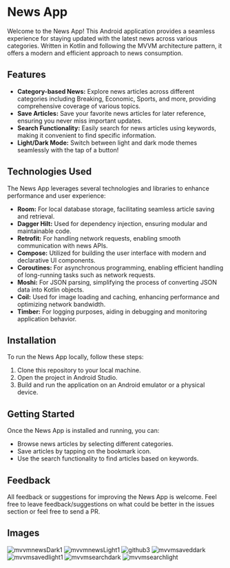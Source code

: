 # News App

Welcome to the News App! This Android application provides a seamless experience for staying updated with the latest news across various categories. Written in Kotlin and following the MVVM architecture pattern, it offers a modern and efficient approach to news consumption.

## Features

- **Category-based News:** Explore news articles across different categories including Breaking, Economic, Sports, and more, providing comprehensive coverage of various topics.
- **Save Articles:** Save your favorite news articles for later reference, ensuring you never miss important updates.
- **Search Functionality:** Easily search for news articles using keywords, making it convenient to find specific information.
- **Light/Dark Mode:** Switch between light and dark mode themes seamlessly with the tap of a button!
  
## Technologies Used

The News App leverages several technologies and libraries to enhance performance and user experience:

- **Room:** For local database storage, facilitating seamless article saving and retrieval.
- **Dagger Hilt:** Used for dependency injection, ensuring modular and maintainable code.
- **Retrofit:** For handling network requests, enabling smooth communication with news APIs.
- **Compose:** Utilized for building the user interface with modern and declarative UI components.
- **Coroutines:** For asynchronous programming, enabling efficient handling of long-running tasks such as network requests.
- **Moshi:** For JSON parsing, simplifying the process of converting JSON data into Kotlin objects.
- **Coil:** Used for image loading and caching, enhancing performance and optimizing network bandwidth.
- **Timber:** For logging purposes, aiding in debugging and monitoring application behavior.

## Installation

To run the News App locally, follow these steps:

1. Clone this repository to your local machine.
2. Open the project in Android Studio.
3. Build and run the application on an Android emulator or a physical device.

## Getting Started

Once the News App is installed and running, you can:

- Browse news articles by selecting different categories.
- Save articles by tapping on the bookmark icon.
- Use the search functionality to find articles based on keywords.

## Feedback

All feedback or suggestions for improving the News App is welcome. Feel free to leave feedback/suggestions on what could be better in the issues section or feel free to send a PR.

## Images
![mvvmnewsDark1](https://github.com/willkopec/MVVMNewsAppInCompose/assets/85149000/0c94b212-120d-4083-99ba-325bea03b3ef)
![mvvmnewsLight1](https://github.com/willkopec/MVVMNewsAppInCompose/assets/85149000/cd1d7928-7b29-4152-a822-1e98de51eabf)
![github3](https://github.com/willkopec/WealthWatchAndroidApp/assets/85149000/a4548467-cedc-4a0d-b683-89f59921f86a)
![mvvmsaveddark](https://github.com/willkopec/MVVMNewsAppInCompose/assets/85149000/03d10a53-0383-4c46-83ed-fac29237abbb)
![mvvmsavedlight1](https://github.com/willkopec/MVVMNewsAppInCompose/assets/85149000/e2ea5ac7-c76a-4292-89bf-125f685a8d8d)
![mvvmsearchdark](https://github.com/willkopec/MVVMNewsAppInCompose/assets/85149000/b13bb229-f1fc-4817-936b-af89c2217194)
![mvvmsearchlight](https://github.com/willkopec/MVVMNewsAppInCompose/assets/85149000/a227319c-dd7d-4398-8817-5a6444c97b8f)

